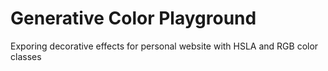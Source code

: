 # Generative Color Playground

Exporing decorative effects for personal website with HSLA and RGB color classes






